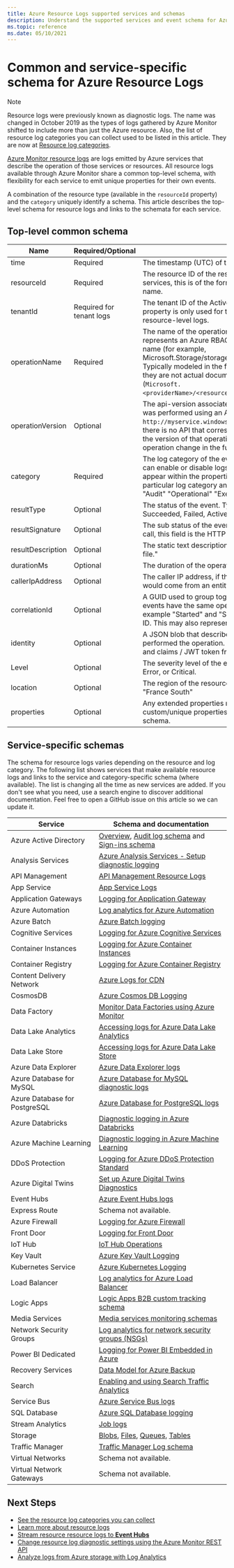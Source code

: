 ```yaml
---
title: Azure Resource Logs supported services and schemas
description: Understand the supported services and event schema for Azure resource logs.
ms.topic: reference
ms.date: 05/10/2021
---
```


# Common and service-specific schema for Azure Resource Logs

> [!NOTE]
> Resource logs were previously known as diagnostic logs. The name was changed in October 2019 as the types of logs gathered by Azure Monitor shifted to include more than just the Azure resource. 
> Also, the list of resource log categories you can collect used to be listed in this article. They are now at [Resource log categories](resource-logs-categories.md). 

[Azure Monitor resource logs](../essentials/platform-logs-overview.md) are logs emitted by Azure services that describe the operation of those services or resources. All resource logs available through Azure Monitor share a common top-level schema, with flexibility for each service to emit unique properties for their own events.

A combination of the resource type (available in the `resourceId` property) and the `category` uniquely identify a schema. This article describes the top-level schema for resource logs and links to the schemata for each service.


## Top-level common schema

| Name | Required/Optional | Description |
|---|---|---|
| time | Required | The timestamp (UTC) of the event. |
| resourceId | Required | The resource ID of the resource that emitted the event. For tenant services, this is of the form /tenants/tenant-id/providers/provider-name. |
| tenantId | Required for tenant logs | The tenant ID of the Active Directory tenant that this event is tied to. This property is only used for tenant-level logs, it does not appear in resource-level logs. |
| operationName | Required | The name of the operation represented by this event. If the event represents an Azure RBAC operation, this is the Azure RBAC operation name (for example, Microsoft.Storage/storageAccounts/blobServices/blobs/Read). Typically modeled in the form of a Resource Manager operation, even if they are not actual documented Resource Manager operations (`Microsoft.<providerName>/<resourceType>/<subtype>/<Write/Read/Delete/Action>`) |
| operationVersion | Optional | The api-version associated with the operation, if the operationName was performed using an API (for example, `http://myservice.windowsazure.net/object?api-version=2016-06-01`). If there is no API that corresponds to this operation, the version represents the version of that operation in case the properties associated with the operation change in the future. |
| category | Required | The log category of the event. Category is the granularity at which you can enable or disable logs on a particular resource. The properties that appear within the properties blob of an event are the same within a particular log category and resource type. Typical log categories are "Audit" "Operational" "Execution" and "Request." |
| resultType | Optional | The status of the event. Typical values include Started, In Progress, Succeeded, Failed, Active, and Resolved. |
| resultSignature | Optional | The sub status of the event. If this operation corresponds to a REST API call, this field is the HTTP status code of the corresponding REST call. |
| resultDescription | Optional | The static text description of this operation, for example "Get storage file." |
| durationMs | Optional | The duration of the operation in milliseconds. |
| callerIpAddress | Optional | The caller IP address, if the operation corresponds to an API call that would come from an entity with a publicly available IP address. |
| correlationId | Optional | A GUID used to group together a set of related events. Typically, if two events have the same operationName but two different statuses (for example "Started" and "Succeeded"), they share the same correlation ID. This may also represent other relationships between events. |
| identity | Optional | A JSON blob that describes the identity of the user or application that performed the operation. Typically this field includes the authorization and claims / JWT token from active directory. |
| Level | Optional | The severity level of the event. Must be one of Informational, Warning, Error, or Critical. |
| location | Optional | The region of the resource emitting the event, for example "East US" or "France South" |
| properties | Optional | Any extended properties related to this particular category of events. All custom/unique properties must be put inside this "Part B" of the schema. |

## Service-specific schemas

The schema for resource logs varies depending on the resource and log category. The following list shows services that make available resource logs and links to the service and category-specific schema (where available). The list is changing all the time as new services are added. If you don't see what you need, use a search engine to discover additional documentation. Feel free to open a GitHub issue on this article so we can update it.

| Service | Schema and documentation |
| --- | --- |
| Azure Active Directory | [Overview](../../active-directory/reports-monitoring/concept-activity-logs-azure-monitor.md), [Audit log schema](../../active-directory/reports-monitoring/overview-reports.md) and [Sign-ins schema](../../active-directory/reports-monitoring/reference-azure-monitor-sign-ins-log-schema.md) |
| Analysis Services | [Azure Analysis Services - Setup diagnostic logging](../../analysis-services/analysis-services-logging.md) |
| API Management | [API Management Resource Logs](../../api-management/api-management-howto-use-azure-monitor.md#resource-logs) |
| App Service | [App Service Logs](../../app-service/troubleshoot-diagnostic-logs.md)
| Application Gateways |[Logging for Application Gateway](../../application-gateway/application-gateway-diagnostics.md) |
| Azure Automation |[Log analytics for Azure Automation](../../automation/automation-manage-send-joblogs-log-analytics.md) |
| Azure Batch |[Azure Batch logging](../../batch/batch-diagnostics.md) |
| Cognitive Services | [Logging for Azure Cognitive Services](../../cognitive-services/diagnostic-logging.md) |
| Container Instances | [Logging for Azure Container Instances](../../container-instances/container-instances-log-analytics.md#log-schema) |
| Container Registry | [Logging for Azure Container Registry](../../container-registry/monitor-service.md) |
| Content Delivery Network | [Azure Logs for CDN](../../cdn/cdn-azure-diagnostic-logs.md) |
| CosmosDB | [Azure Cosmos DB Logging](../../cosmos-db/monitor-cosmos-db.md) |
| Data Factory | [Monitor Data Factories using Azure Monitor](../../data-factory/monitor-using-azure-monitor.md) |
| Data Lake Analytics |[Accessing logs for Azure Data Lake Analytics](../../data-lake-analytics/data-lake-analytics-diagnostic-logs.md) |
| Data Lake Store |[Accessing logs for Azure Data Lake Store](../../data-lake-store/data-lake-store-diagnostic-logs.md) |
| Azure Data Explorer | [Azure Data Explorer logs](/azure/data-explorer/using-diagnostic-logs) |
| Azure Database for MySQL | [Azure Database for MySQL diagnostic logs](../../mysql/concepts-server-logs.md#diagnostic-logs) |
| Azure Database for PostgreSQL | [Azure Database for PostgreSQL logs](../../postgresql/concepts-server-logs.md#resource-logs) |
| Azure Databricks | [Diagnostic logging in Azure Databricks](/azure/databricks/administration-guide/account-settings/azure-diagnostic-logs) |
| Azure Machine Learning | [Diagnostic logging in Azure Machine Learning](../../machine-learning/monitor-resource-reference.md) |
| DDoS Protection | [Logging for Azure DDoS Protection Standard](../../ddos-protection/diagnostic-logging.md#log-schemas) |
| Azure Digital Twins | [Set up Azure Digital Twins Diagnostics](../../digital-twins/troubleshoot-diagnostics.md#log-schemas)
| Event Hubs |[Azure Event Hubs logs](../../event-hubs/event-hubs-diagnostic-logs.md) |
| Express Route | Schema not available. |
| Azure Firewall | [Logging for Azure Firewall](../../firewall/logs-and-metrics.md#diagnostic-logs) |
| Front Door | [Logging for Front Door](../../frontdoor/front-door-diagnostics.md) |
| IoT Hub | [IoT Hub Operations](../../iot-hub/monitor-iot-hub-reference.md#resource-logs) |
| Key Vault |[Azure Key Vault Logging](../../key-vault/general/logging.md) |
| Kubernetes Service |[Azure Kubernetes Logging](../../aks/monitor-aks-reference.md#resource-logs) |
| Load Balancer |[Log analytics for Azure Load Balancer](../../load-balancer/monitor-load-balancer.md) |
| Logic Apps |[Logic Apps B2B custom tracking schema](../../logic-apps/logic-apps-track-integration-account-custom-tracking-schema.md) |
| Media Services | [Media services monitoring schemas](../../media-services/latest/monitoring/monitor-media-services-data-reference.md#schemas) |
| Network Security Groups |[Log analytics for network security groups (NSGs)](../../virtual-network/virtual-network-nsg-manage-log.md) |
| Power BI Dedicated | [Logging for Power BI Embedded in Azure](/power-bi/developer/azure-pbie-diag-logs) |
| Recovery Services | [Data Model for Azure Backup](../../backup/backup-azure-reports-data-model.md)|
| Search |[Enabling and using Search Traffic Analytics](../../search/search-traffic-analytics.md) |
| Service Bus |[Azure Service Bus logs](../../service-bus-messaging/service-bus-diagnostic-logs.md) |
| SQL Database | [Azure SQL Database logging](../../azure-sql/database/metrics-diagnostic-telemetry-logging-streaming-export-configure.md) |
| Stream Analytics |[Job logs](../../stream-analytics/stream-analytics-job-diagnostic-logs.md) |
| Storage | [Blobs](../../storage/blobs/monitor-blob-storage-reference.md#resource-logs-preview), [Files](../../storage/files/storage-files-monitoring-reference.md#resource-logs-preview), [Queues](../../storage/queues/monitor-queue-storage-reference.md#resource-logs-preview),  [Tables](../../storage/tables/monitor-table-storage-reference.md#resource-logs-preview) |
| Traffic Manager | [Traffic Manager Log schema](../../traffic-manager/traffic-manager-diagnostic-logs.md) |
| Virtual Networks | Schema not available. |
| Virtual Network Gateways | Schema not available. |



## Next Steps

* [See the resource log categories you can collect](resource-logs-categories.md)
* [Learn more about resource logs](../essentials/platform-logs-overview.md)
* [Stream resource resource logs to **Event Hubs**](./resource-logs.md#send-to-azure-event-hubs)
* [Change resource log diagnostic settings using the Azure Monitor REST API](/rest/api/monitor/diagnosticsettings)
* [Analyze logs from Azure storage with Log Analytics](./resource-logs.md#send-to-log-analytics-workspace)